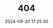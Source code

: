 ---
title: 404
date: 2024-09-30 17:25:30
type: "404"
layout: "404"
description: "Oops～，崩溃了！找不到你想要的页面 :("
---